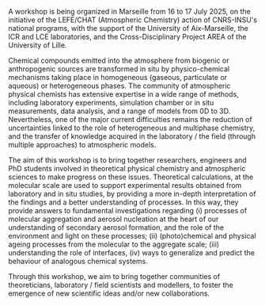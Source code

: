 
<html>

<style type="text/css">
.page-header {
  color: white;
  text-align: center;
  background-color: white;
  background-image: url("./images/atmoheader.png");
  background-repeat: no-repeat;
  background-size: cover;
  margin: 0 auto;
}
</style>
<body>
<p>A workshop is being organized in Marseille from 16 to 17 July 2025, on the initiative of the LEFE/CHAT (Atmospheric Chemistry) action of CNRS-INSU's national programs, with the support of the University of Aix-Marseille, the ICR and LCE laboratories, and the Cross-Disciplinary Project AREA of the University of Lille.</p>
  
<p>Chemical compounds emitted into the atmosphere from biogenic or anthropogenic sources are transformed in situ by physico-chemical mechanisms taking place in homogeneous (gaseous, particulate or aqueous) or heterogeneous phases. The community of atmospheric physical chemists has extensive expertise in a wide range of methods, including laboratory experiments, simulation chamber or in situ measurements, data analysis, and a range of models from 0D to 3D.  Nevertheless, one of the major current difficulties remains the reduction of uncertainties linked to the role of heterogeneous and multiphase chemistry, and the transfer of knowledge acquired in the laboratory / the field (through multiple approaches) to atmospheric models.</p>

<p>The aim of this workshop is to bring together researchers, engineers and PhD students involved in theoretical physical chemistry and atmospheric sciences to make progress on these issues. Theoretical calculations, at the molecular scale are used to support experimental results obtained from laboratory and in situ studies, by providing a more in-depth interpretation of the findings and a better understanding of processes. In this way, they provide answers to fundamental investigations regarding (i) processes of molecular aggregation and aerosol nucleation at the heart of our understanding of secondary aerosol formation, and the role of the environment and light on these processes; (ii)  (photo)chemical and physical ageing processes from the molecular to the aggregate scale; (iii) understanding the role of interfaces, (iv) ways to generalize and predict the behaviour of analogous chemical systems.</p>

<p>Through this workshop, we aim to bring together communities of theoreticians, laboratory / field scientists and modellers, to foster the emergence of new scientific ideas and/or new collaborations.</p> 
</body>
</html>
